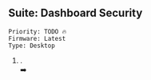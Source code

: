 ## Suite:  Dashboard Security

```
Priority: TODO 🔥
Firmware: Latest
Type: Desktop
```

1. .\
  ➡️ 
